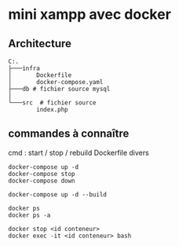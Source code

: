 # mini xampp avec docker

## Architecture

```
C:.
├───infra 
│       Dockerfile
│       docker-compose.yaml
├───db # fichier source mysql
│
└───src  # fichier source
        index.php
```

## commandes à connaître

cmd : start / stop / rebuild Dockerfile divers

```
docker-compose up -d
docker-compose stop
docker-compose down

docker-compose up -d --build

docker ps 
docker ps -a

docker stop <id conteneur>
docker exec -it <id conteneur> bash 
```
